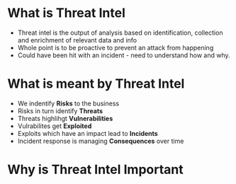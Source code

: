 
# What is Threat Intel
- Threat intel is the output of analysis based on identification, collection and enrichment of relevant data and info
- Whole point is to be proactive to prevent an attack from happening 
- Could have been hit with an incident - need to understand how and why.

# What is meant by Threat Intel
- We indentify **Risks** to the business
- Risks in turn identify **Threats**
- Threats highlihgt **Vulnerabilities**
- Vulrabilites get **Exploited**
- Exploits which have an impact lead to **Incidents**
- Incident response is managing **Consequences** over time


# Why is Threat Intel Important